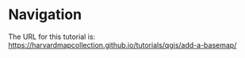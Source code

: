 # Navigation

The URL for this tutorial is: https://harvardmapcollection.github.io/tutorials/qgis/add-a-basemap/
